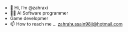 - 👋 Hi, I’m @zahraxi
- 👩‍💻 AI Software programmer 
- Game developmer
- 📫 How to reach me ... zahrahussain98ii@hotmail.com

<!---
zahraxi/zahraxi is a ✨ special ✨ repository because its `README.md` (this file) appears on your GitHub profile.
You can click the Preview link to take a look at your changes.
--->
